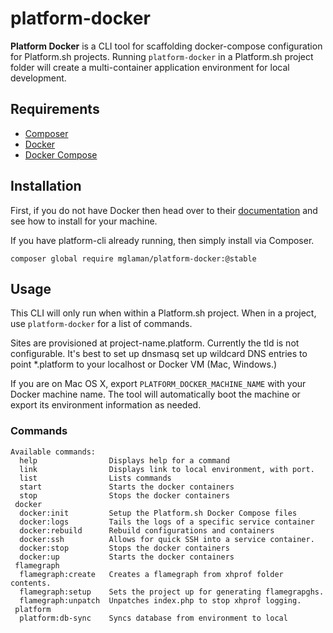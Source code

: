 # platform-docker
**Platform Docker** is a CLI tool for scaffolding docker-compose configuration for Platform.sh projects. Running ````platform-docker````
in a Platform.sh project folder will create a multi-container application environment for local development.

## Requirements

* [Composer](https://getcomposer.org/)
* [Docker](https://www.docker.com/)
* [Docker Compose](https://docs.docker.com/compose/)

## Installation

First, if you do not have Docker then head over to their [documentation](https://docs.docker.com/) and see how to install for your machine.

If you have platform-cli already running, then simply install via Composer.
````
composer global require mglaman/platform-docker:@stable
````

## Usage

This CLI will only run when within a Platform.sh project. When in a project, use ````platform-docker```` for a list of commands.

Sites are provisioned at project-name.platform. Currently the tld is not configurable. It's best to set up dnsmasq set up
wildcard DNS entries to point \*.platform to your localhost or Docker VM (Mac, Windows.)

If you are on Mac OS X, export ````PLATFORM_DOCKER_MACHINE_NAME```` with your Docker machine name. The tool will automatically boot the machine 
or export its environment information as needed.

### Commands

````
Available commands:
  help                Displays help for a command
  link                Displays link to local environment, with port.
  list                Lists commands
  start               Starts the docker containers
  stop                Stops the docker containers
 docker
  docker:init         Setup the Platform.sh Docker Compose files
  docker:logs         Tails the logs of a specific service container
  docker:rebuild      Rebuild configurations and containers
  docker:ssh          Allows for quick SSH into a service container.
  docker:stop         Stops the docker containers
  docker:up           Starts the docker containers
 flamegraph
  flamegraph:create   Creates a flamegraph from xhprof folder contents.
  flamegraph:setup    Sets the project up for generating flamegrapghs.
  flamegraph:unpatch  Unpatches index.php to stop xhprof logging.
 platform
  platform:db-sync    Syncs database from environment to local
````

